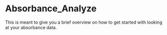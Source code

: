 # Absorbance_Analyze
This is meant to give you a brief overview on how to get started with looking at your absorbance data.

